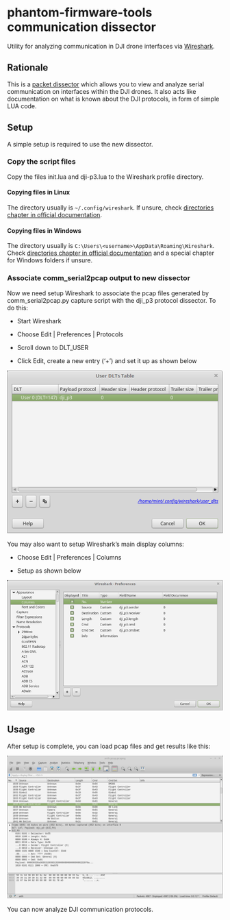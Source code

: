 # phantom-firmware-tools communication dissector

Utility for analyzing communication in DJI drone interfaces via [Wireshark](https://www.wireshark.org/).

## Rationale

This is a [packet dissector](https://www.wireshark.org/docs/wsdg_html_chunked/ChapterDissection.html) which allows you
to view and analyze serial communication on interfaces within the DJI drones. It also acts like documentation on
what is known about the DJI protocols, in form of simple LUA code.

## Setup

A simple setup is required to use the new dissector.

### Copy the script files

Copy the files init.lua and dji-p3.lua to the Wireshark profile directory.

#### Copying files in Linux

The directory usually is ```~/.config/wireshark```. If unsure, check [directories chapter in official documentation](https://www.wireshark.org/docs/wsug_html_chunked/ChAppFilesConfigurationSection.html).

#### Copying files in Windows

The directory usually is ```C:\Users\<username>\AppData\Roaming\Wireshark```.  Check [directories chapter in official documentation](https://www.wireshark.org/docs/wsug_html_chunked/ChAppFilesConfigurationSection.html)
and a special chapter for Windows folders if unsure.

### Associate comm_serial2pcap output to new dissector

Now we need setup Wireshark to associate the pcap files generated by comm_serial2pcap.py capture script with the dji_p3 protocol dissector. To do this:

* Start Wireshark

* Choose Edit | Preferences | Protocols

* Scroll down to DLT_USER

* Click Edit, create a new entry (‘+’) and set it up as shown below

![wireshark pref user dlt screenshot](img/wireshark-pref-user-dlt.png)

You may also want to setup Wireshark’s main display columns:

* Choose Edit | Preferences | Columns

* Setup as shown below

![wireshark pref columns screenshot](img/wireshark-pref-columns.png)
 
## Usage

After setup is complete, you can load pcap files and get results like this:

![wireshark using dji dissector screenshot](img/wireshark-using-dji-dissector.png)

You can now analyze DJI communication protocols.
